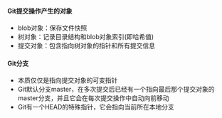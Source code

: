#### Git提交操作产生的对象

- blob对象：保存文件快照
- 树对象：记录目录结构和blob对象索引(即哈希值)
- 提交对象：包含指向树对象的指针和所有提交信息

#### Git分支

- 本质仅仅是指向提交对象的可变指针
- Git默认分支master，在多次提交后已经有一个指向最后那个提交对象的master分支，并且它会在每次提交操作中自动向前移动
- Git有一个HEAD的特殊指针，它会指向当前所在本地分支